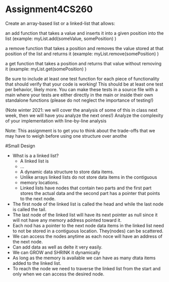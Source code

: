 # Assignment4CS260


Create an array-based list or a linked-list that allows:

an add function that takes a value and inserts it into a given position into the list
(example: myList.add(someValue, somePosition) )

a remove function that takes a position and removes the value stored at that position of the list and returns it
(example: myList.remove(somePosition) )

a get function that takes a position and returns that value without removing it
(example: myList.get(somePosition) )

Be sure to include at least one test function for each piece of functionality that should verify that your code is working!  This should be at least one test per behavior, likely more.  You can make these tests in a source file with a main where your tests are either directly in the main or inside their own standalone functions (please do not neglect the importance of testing!)

(Note winter 2021: we will cover the analysis of some of this in class next week, then we will have you analyze the next ones!) Analyze the complexity of your implementation with line-by-line analysis

Note: This assignment is to get you to think about the trade-offs that we may have to weigh before using one structure over anothe



#Small Design 
- Whst is a a linked list? 
  - A linked list is 
  - ...
  - A dynamic data structure to store data items. 
  - Unlike arrays linked lists do not store data items in the contiguous 
  -   memory locations.
  -   Linked lists have nodes that contain two parts and the first part     stores the actual data and the second part has a pointer that points 
to the next node. 
- The first node of the linked list is called the head and while the last node is called the tail. 
- The last node of the linked list will have its next pointer as null since it will not have any memory address pointed toward it.
- Each nod has a pointer to the next node data items in the linked list need to not be stored in a contiguous location. They(nodes) can be scattered.
- We can access the nodes anytime as each noce will have an address of the next node.
- Can add data as well as delte it very easily.
- We can GROW and SHRINK it dynamically 
- As long as the memory is available we can have as many dtata items added to the linked list.
- To reach the node we need to traverse the linked list from the start and only when we can access the desired node. 
